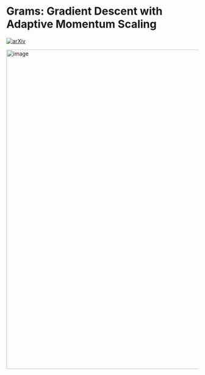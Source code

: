# Grams: Gradient Descent with Adaptive Momentum Scaling
[![arXiv](https://img.shields.io/badge/arXiv-2412.17107-b31b1b.svg)](https://arxiv.org/abs/2412.17107)

<img width="838" alt="image" src="https://github.com/user-attachments/assets/54f77c6c-54f8-480f-9070-11f0c5060cd0" />
